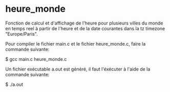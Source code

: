 # heure_monde
Fonction de calcul et d'affichage de l'heure pour plusieurs villes du monde en temps reel à partir de l'heure et de la date courantes dans la tz timezone "Europe/Paris".

Pour compiler le fichier main.c et le fichier heure_monde.c, faire la commande suivante:

$ gcc main.c heure_monde.c

Un fichier exécutable a.out est généré, il faut l'éxécuter à l'aide de la commande suivante:

$ ./a.out
